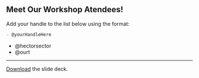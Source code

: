 ## Meet Our Workshop Atendees!

Add your handle to the list below using the format:

```md
- @yourHandleHere
```

- @hectorsector
- @ourt

---

[Download](nicar.pdf) the slide deck.
